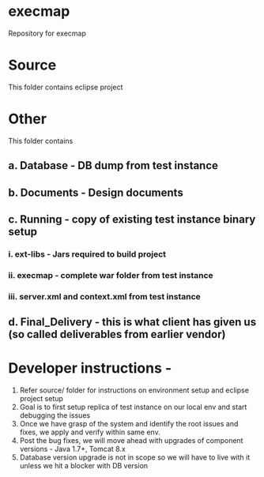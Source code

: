 # execmap
Repository for execmap

# Source 
This folder contains eclipse project

# Other
This folder contains 
##  a. Database - DB dump from test instance
##  b. Documents - Design documents
##  c. Running - copy of existing test instance binary setup
  ###  i. ext-libs - Jars required to build project
  ###  ii. execmap - complete war folder from test instance
  ###  iii. server.xml and context.xml from test instance
##  d. Final_Delivery - this is what client has given us (so called deliverables from earlier vendor)


# Developer instructions -
1. Refer source/ folder for instructions on environment setup and eclipse project setup
2. Goal is to first setup replica of test instance on our local env and start debugging the issues
3. Once we have grasp of the system and identify the root issues and fixes, we apply and verify within same env.
4. Post the bug fixes, we will move ahead with upgrades of component versions - Java 1.7+, Tomcat 8.x
5. Database version upgrade is not in scope so we will have to live with it unless we hit a blocker with DB version


